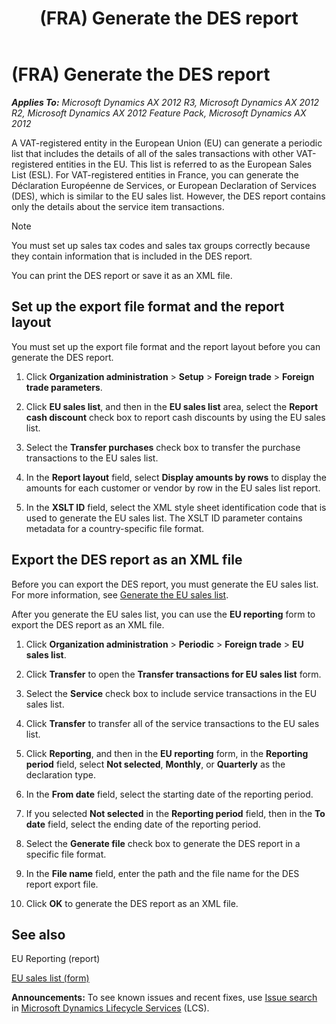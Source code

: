 ﻿---
title: (FRA) Generate the DES report
TOCTitle: (FRA) Generate the DES report
ms:assetid: 3a03da63-3947-4425-b7bf-f1638340de3e
ms:mtpsurl: https://technet.microsoft.com/en-us/library/Hh242210(v=AX.60)
ms:contentKeyID: 36056635
ms.date: 04/18/2014
mtps_version: v=AX.60
f1_keywords:
- France
- DES report
---

# (FRA) Generate the DES report 


_**Applies To:** Microsoft Dynamics AX 2012 R3, Microsoft Dynamics AX 2012 R2, Microsoft Dynamics AX 2012 Feature Pack, Microsoft Dynamics AX 2012_

A VAT-registered entity in the European Union (EU) can generate a periodic list that includes the details of all of the sales transactions with other VAT-registered entities in the EU. This list is referred to as the European Sales List (ESL). For VAT-registered entities in France, you can generate the Déclaration Européenne de Services, or European Declaration of Services (DES), which is similar to the EU sales list. However, the DES report contains only the details about the service item transactions.


> [!NOTE]
> <P>You must set up sales tax codes and sales tax groups correctly because they contain information that is included in the DES report.</P>



You can print the DES report or save it as an XML file.

## Set up the export file format and the report layout

You must set up the export file format and the report layout before you can generate the DES report.

1.  Click **Organization administration** \> **Setup** \> **Foreign trade** \> **Foreign trade parameters**.

2.  Click **EU sales list**, and then in the **EU sales list** area, select the **Report cash discount** check box to report cash discounts by using the EU sales list.

3.  Select the **Transfer purchases** check box to transfer the purchase transactions to the EU sales list.

4.  In the **Report layout** field, select **Display amounts by rows** to display the amounts for each customer or vendor by row in the EU sales list report.

5.  In the **XSLT ID** field, select the XML style sheet identification code that is used to generate the EU sales list. The XSLT ID parameter contains metadata for a country-specific file format.

## Export the DES report as an XML file

Before you can export the DES report, you must generate the EU sales list. For more information, see [Generate the EU sales list](generate-the-eu-sales-list.md).

After you generate the EU sales list, you can use the **EU reporting** form to export the DES report as an XML file.

1.  Click **Organization administration** \> **Periodic** \> **Foreign trade** \> **EU sales list**.

2.  Click **Transfer** to open the **Transfer transactions for EU sales list** form.

3.  Select the **Service** check box to include service transactions in the EU sales list.

4.  Click **Transfer** to transfer all of the service transactions to the EU sales list.

5.  Click **Reporting**, and then in the **EU reporting** form, in the **Reporting period** field, select **Not selected**, **Monthly**, or **Quarterly** as the declaration type.

6.  In the **From date** field, select the starting date of the reporting period.

7.  If you selected **Not selected** in the **Reporting period** field, then in the **To date** field, select the ending date of the reporting period.

8.  Select the **Generate file** check box to generate the DES report in a specific file format.

9.  In the **File name** field, enter the path and the file name for the DES report export file.

10. Click **OK** to generate the DES report as an XML file.

## See also

EU Reporting (report)

[EU sales list (form)](https://technet.microsoft.com/en-us/library/aa596355\(v=ax.60\))

  
**Announcements:** To see known issues and recent fixes, use [Issue search](http://go.microsoft.com/fwlink/?linkid=389258) in [Microsoft Dynamics Lifecycle Services](http://go.microsoft.com/fwlink/?linkid=306505) (LCS).

